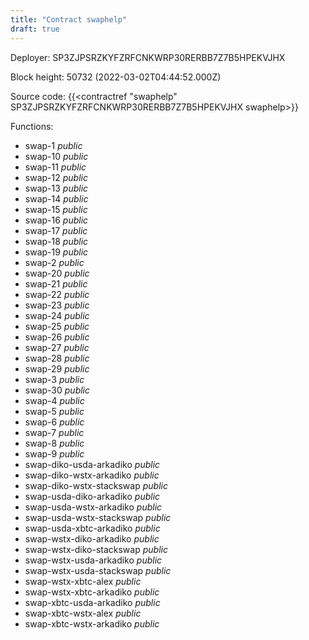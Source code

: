 ```yaml
---
title: "Contract swaphelp"
draft: true
---
```

Deployer: SP3ZJPSRZKYFZRFCNKWRP30RERBB7Z7B5HPEKVJHX


 



Block height: 50732 (2022-03-02T04:44:52.000Z)

Source code: {{<contractref "swaphelp" SP3ZJPSRZKYFZRFCNKWRP30RERBB7Z7B5HPEKVJHX swaphelp>}}

Functions:

* swap-1 _public_
* swap-10 _public_
* swap-11 _public_
* swap-12 _public_
* swap-13 _public_
* swap-14 _public_
* swap-15 _public_
* swap-16 _public_
* swap-17 _public_
* swap-18 _public_
* swap-19 _public_
* swap-2 _public_
* swap-20 _public_
* swap-21 _public_
* swap-22 _public_
* swap-23 _public_
* swap-24 _public_
* swap-25 _public_
* swap-26 _public_
* swap-27 _public_
* swap-28 _public_
* swap-29 _public_
* swap-3 _public_
* swap-30 _public_
* swap-4 _public_
* swap-5 _public_
* swap-6 _public_
* swap-7 _public_
* swap-8 _public_
* swap-9 _public_
* swap-diko-usda-arkadiko _public_
* swap-diko-wstx-arkadiko _public_
* swap-diko-wstx-stackswap _public_
* swap-usda-diko-arkadiko _public_
* swap-usda-wstx-arkadiko _public_
* swap-usda-wstx-stackswap _public_
* swap-usda-xbtc-arkadiko _public_
* swap-wstx-diko-arkadiko _public_
* swap-wstx-diko-stackswap _public_
* swap-wstx-usda-arkadiko _public_
* swap-wstx-usda-stackswap _public_
* swap-wstx-xbtc-alex _public_
* swap-wstx-xbtc-arkadiko _public_
* swap-xbtc-usda-arkadiko _public_
* swap-xbtc-wstx-alex _public_
* swap-xbtc-wstx-arkadiko _public_
